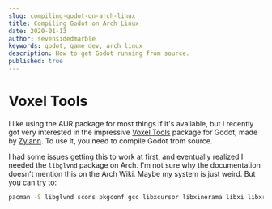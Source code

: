 ```yaml
---
slug: compiling-godot-on-arch-linux
title: Compiling Godot on Arch Linux
date: 2020-01-13
author: sevensidedmarble
keywords: godot, game dev, arch linux
description: How to get Godot running from source.
published: true
---
```


# Voxel Tools

I like using the AUR package for most things if it's available, but I recently
got very interested in the impressive [Voxel
Tools](https://github.com/Zylann/godot_voxel) package for Godot, made by
[Zylann](https://github.com/Zylann). To use it, you need to compile Godot from source.

I had some issues getting this to work at first, and eventually realized I
needed the `libglvnd` package on Arch. I'm not sure why the documentation
doesn't mention this on the Arch Wiki. Maybe my system is just weird. But you
can try to:

```sh
pacman -S libglvnd scons pkgconf gcc libxcursor libxinerama libxi libxrandr mesa glu alsa-lib pulseaudio freetype2 yasm
```
